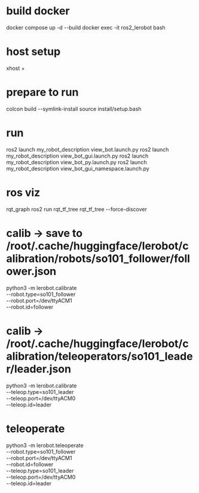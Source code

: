 
# build docker
docker compose up -d --build
docker exec -it ros2_lerobot bash

# host setup
xhost +

# prepare to run
colcon build --symlink-install
source install/setup.bash

# run
ros2 launch my_robot_description view_bot.launch.py
ros2 launch my_robot_description view_bot_gui.launch.py
ros2 launch my_robot_description view_bot_py.launch.py
ros2 launch my_robot_description view_bot_gui_namespace.launch.py

# ros viz
rqt_graph
ros2 run rqt_tf_tree rqt_tf_tree --force-discover


# calib -> save to /root/.cache/huggingface/lerobot/calibration/robots/so101_follower/follower.json
python3 -m lerobot.calibrate \
    --robot.type=so101_follower \
    --robot.port=/dev/ttyACM1 \
    --robot.id=follower

# calib -> /root/.cache/huggingface/lerobot/calibration/teleoperators/so101_leader/leader.json  
python3 -m lerobot.calibrate \
    --teleop.type=so101_leader \
    --teleop.port=/dev/ttyACM0 \
    --teleop.id=leader

# teleoperate
python3 -m lerobot.teleoperate \
    --robot.type=so101_follower \
    --robot.port=/dev/ttyACM1 \
    --robot.id=follower \
    --teleop.type=so101_leader \
    --teleop.port=/dev/ttyACM0 \
    --teleop.id=leader